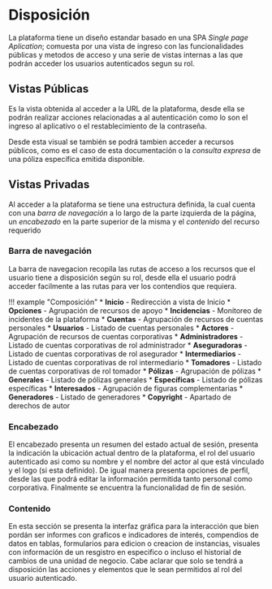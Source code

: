# Disposición

La plataforma tiene un diseño estandar basado en una SPA *Single page Aplication*; comuesta por una vista de ingreso con las funcionalidades públicas y metodos de acceso y una serie de vistas internas a las que podrán acceder los usuarios autenticados segun su rol.

## Vistas Públicas

Es la vista obtenida al acceder a la URL de la plataforma, desde ella se podrán realizar acciones relacionadas a al autenticación como lo son el ingreso al aplicativo o el restablecimiento de la contraseña.

Desde esta visual se también se podrá tambien acceder a recursos públicos, como es el caso de esta documentación o la *consulta expresa* de una póliza específica emitida disponible.

## Vistas Privadas

Al acceder a la plataforma se tiene una estructura definida, la cual cuenta con una *barra de navegación* a lo largo de la parte izquierda de la página, un *encabezado* en la parte superior de la misma y el *contenido* del recurso requerido

### Barra de navegación

La barra de navegacion recopila las rutas de acceso a los recursos que el usuario tiene a disposición según su rol, desde ella el usuario podrá acceder facilmente a las rutas para ver los contendios que requiera. 

!!! example "Composición"
    *   **Inicio** - Redirección a vista de Inicio
    *   **Opciones** - Agrupación de recursos de apoyo
        *   **Incidencias** - Monitoreo de incidentes de la plataforma 
    *   **Cuentas** - Agrupación de recursos de cuentas personales
        *   **Usuarios** - Listado de cuentas personales
    *   **Actores** - Agrupación de recursos de cuentas corporativas
        *   **Administradores** - Listado de cuentas corporativas de rol administrador
        *   **Aseguradoras** - Listado de cuentas corporativas de rol asegurador
        *   **Intermediarios** - Listado de cuentas corporativas de rol intermediario
        *   **Tomadores** - Listado de cuentas corporativas de rol tomador
    *   **Pólizas** - Agrupación de pólizas
        *   **Generales** - Listado de pólizas generales 
        *   **Específicas** - Listado de pólizas específicas
    *   **Interesados** - Agrupación de figuras complementarias
        *   **Generadores** - Listado de generadores
    *   **Copyright** - Apartado de derechos de autor

### Encabezado

El encabezado presenta un resumen del estado actual de sesión, presenta la indicación la ubicación actual dentro de la plataforma, el rol del usuario autenticado asi como su nombre y el nombre del actor al que está vinculado y el logo (si esta definido). De igual manera presenta opciones de perfil, desde las que podrá editar la información permitida tanto personal como corporativa. Finalmente se encuentra la funcionalidad de fin de sesión. 

### Contenido

En esta sección se presenta la interfaz gráfica para la interacción que bien pordán ser informes con graficos e indicadores de interés, compendios de datos en tablas, formularios para edicion o creacion de instancias, visuales con información de un resgistro en especifico o incluso el historial de cambios de una unidad de negocio. Cabe aclarar que solo se tendrá a disposición las acciones y elementos que le sean permitidos al rol del usuario autenticado.